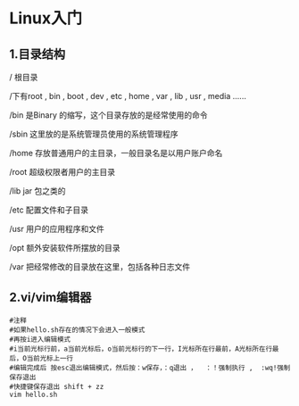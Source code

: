 # Linux入门

## 1.目录结构

/ 根目录

/下有root , bin , boot , dev , etc , home , var , lib , usr , media ......

/bin 是Binary 的缩写，这个目录存放的是经常使用的命令

/sbin 这里放的是系统管理员使用的系统管理程序

/home 存放普通用户的主目录，一般目录名是以用户账户命名

/root 超级权限者用户的主目录

/lib jar 包之类的

/etc 配置文件和子目录

/usr 用户的应用程序和文件

/opt 额外安装软件所摆放的目录

/var 把经常修改的目录放在这里，包括各种日志文件

## 2.vi/vim编辑器

```shell
#注释
#如果hello.sh存在的情况下会进入一般模式
#再按i进入编辑模式
#i当前光标行前，a当前光标后，o当前光标行的下一行，I光标所在行最前，A光标所在行最后，O当前光标上一行
#编辑完成后 按esc退出编辑模式，然后按：w保存，：q退出 ，  ：！强制执行 ,  :wq!强制保存退出
#快捷键保存退出 shift + zz
vim hello.sh

```








